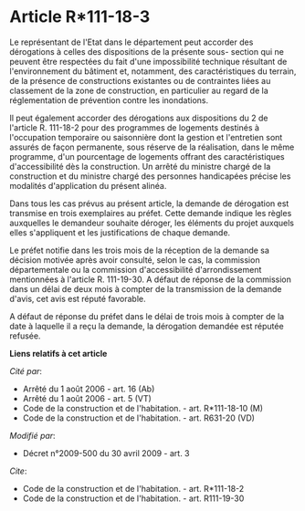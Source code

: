 # Article R*111-18-3

Le représentant de l'Etat dans le département peut accorder des dérogations à celles des dispositions de la présente sous-
section qui ne peuvent être respectées du fait d'une impossibilité technique résultant de l'environnement du bâtiment et,
notamment, des caractéristiques du terrain, de la présence de constructions existantes ou de contraintes liées au classement
de la zone de construction, en particulier au regard de la réglementation de prévention contre les inondations. 

Il peut également accorder des dérogations aux dispositions du 2 de l'article R. 111-18-2 pour des programmes de logements
destinés à l'occupation temporaire ou saisonnière dont la gestion et l'entretien sont assurés de façon permanente, sous
réserve de la réalisation, dans le même programme, d'un pourcentage de logements offrant des caractéristiques d'accessibilité
dès la construction. Un arrêté du ministre chargé de la construction et du ministre chargé des personnes handicapées précise
les modalités d'application du présent alinéa. 

Dans tous les cas prévus au présent article, la demande de dérogation est transmise en trois exemplaires au préfet. Cette
demande indique les règles auxquelles le demandeur souhaite déroger, les éléments du projet auxquels elles s'appliquent et
les justifications de chaque demande. 

Le préfet notifie dans les trois mois de la réception de la demande sa décision motivée après avoir consulté, selon le cas,
la commission départementale ou la commission d'accessibilité d'arrondissement mentionnées à l'article R. 111-19-30. A défaut
de réponse de la commission dans un délai de deux mois à compter de la transmission de la demande d'avis, cet avis est réputé
favorable.

A défaut de réponse du préfet dans le délai de trois mois à compter de la date à laquelle il a reçu la demande, la dérogation
demandée est réputée refusée.

**Liens relatifs à cet article**

_Cité par_:

  - Arrêté du 1 août 2006 - art. 16 (Ab)
  - Arrêté du 1 août 2006 - art. 5 (VT)
  - Code de la construction et de l'habitation. - art. R*111-18-10 (M)
  - Code de la construction et de l'habitation. - art. R631-20 (VD)

_Modifié par_:

  - Décret n°2009-500 du 30 avril 2009 - art. 3

_Cite_:

  - Code de la construction et de l'habitation. - art. R*111-18-2
  - Code de la construction et de l'habitation. - art. R111-19-30
